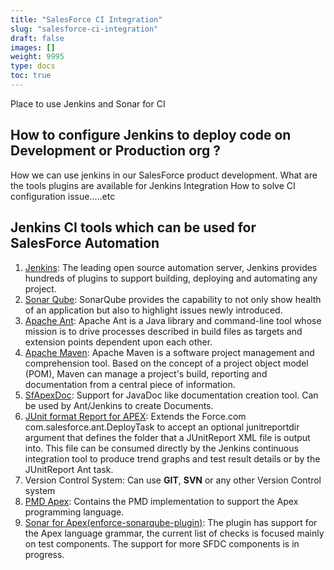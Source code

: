 ```yaml
---
title: "SalesForce CI Integration"
slug: "salesforce-ci-integration"
draft: false
images: []
weight: 9995
type: docs
toc: true
---
```


Place to use Jenkins and Sonar for CI

## How to configure Jenkins to deploy code on Development or Production org ?
How we can use jenkins in our SalesForce product development.
What are the tools plugins are available for Jenkins Integration
How to solve CI configuration issue.....etc

## Jenkins CI tools which can be used for SalesForce Automation
 1. [Jenkins][1]: The leading open source automation server, Jenkins provides hundreds of plugins to support building, deploying and automating any project.
 2. [Sonar Qube][2]: SonarQube provides the capability to not only show health of an application but also to highlight issues newly introduced.
 3. [Apache Ant][3]: Apache Ant is a Java library and command-line tool whose mission is to drive processes described in build files as targets and extension points dependent upon each other.
 4. [Apache Maven][4]: Apache Maven is a software project management and comprehension tool. Based on the concept of a project object model (POM), Maven can manage a project's build, reporting and documentation from a central piece of information.
 5. [SfApexDoc][5]: Support for JavaDoc like documentation creation tool. Can be used by Ant/Jenkins to create Documents.
 6. [JUnit format Report for APEX][6]: Extends the Force.com com.salesforce.ant.DeployTask to accept an optional junitreportdir argument that defines the folder that a JUnitReport XML file is output into. This file can be consumed directly by the Jenkins continuous integration tool to produce trend graphs and test result details or by the JUnitReport Ant task.
 7. Version Control System: Can use **GIT**, **SVN** or any other Version Control system 
 8. [PMD Apex][7]: Contains the PMD implementation to support the Apex programming language.
 9. [Sonar for Apex(enforce-sonarqube-plugin)][8]: The plugin has support for the Apex language grammar, the current list of checks is focused mainly on test components. The support for more SFDC components is in progress.

 


 


  [1]: https://jenkins.io/
  [2]: https://www.sonarqube.org
  [3]: http://ant.apache.org/
  [4]: http://maven.apache.org/
  [5]: http://force-code.com/sfapexdoc/
  [6]: https://github.com/beamso/force-deploy-with-xml-report-task
  [7]: http://pmd.sourceforge.net/snapshot/pmd-apex/
  [8]: https://github.com/fundacionjala/enforce-sonarqube-plugin

